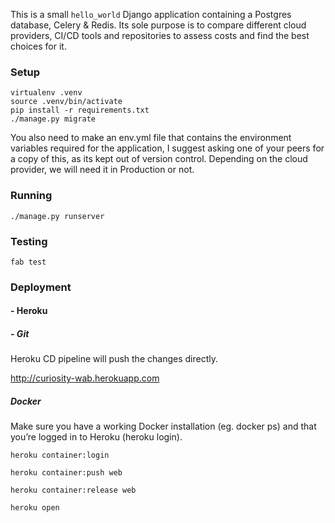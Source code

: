 This is a small `hello_world` Django application containing a Postgres database, Celery & Redis.
Its sole purpose is to compare different cloud providers, CI/CD tools and repositories to assess 
costs and find the best choices for it. 

### Setup
    virtualenv .venv
    source .venv/bin/activate
    pip install -r requirements.txt
    ./manage.py migrate

You also need to make an env.yml file that contains the environment variables required for the application, 
I suggest asking one of your peers for a copy of this, as its kept out of version control. Depending on the 
cloud provider, we will need it in Production or not.

### Running
    ./manage.py runserver

### Testing
    fab test

### Deployment

#### - Heroku

##### - Git

Heroku CD pipeline will push the changes directly.

http://curiosity-wab.herokuapp.com

##### Docker

Make sure you have a working Docker installation (eg. docker ps) and that you’re logged in to Heroku (heroku login).

    heroku container:login
    
    heroku container:push web
    
    heroku container:release web
    
    heroku open
